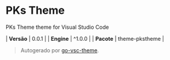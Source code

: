 # PKs Theme

PKs Theme theme for Visual Studio Code

| **Versão** | 0.0.1 |
| **Engine** | ^1.0.0 |
| **Pacote** | theme-pkstheme |

> Autogerado por [go-vsc-theme](https://github.com/natalbu/go-vsc-theme).

